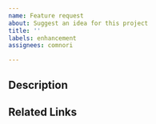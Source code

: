 ```yaml
---
name: Feature request
about: Suggest an idea for this project
title: ''
labels: enhancement
assignees: comnori

---
```


## Description

##  Related Links
